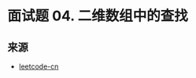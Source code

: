 # 面试题 04. 二维数组中的查找

## 来源

- [leetcode-cn](https://leetcode-cn.com/problems/er-wei-shu-zu-zhong-de-cha-zhao-lcof/)
